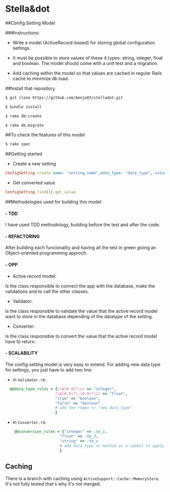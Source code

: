 Stella&dot
=====

##Config Setting Model

###Instructions:

* Write a model (ActiveRecord-based) for storing global configuration settings.

* It must be possible to store values of these 4 types: string, integer, float and boolean. The model should come with a unit test and a migration.

* Add caching within the model so that values are cached in regular Rails cache to minimize db load.

##Install that repository

```bash
$ git clone https://github.com/benja83/stelladot.git

$ bundle install

$ rake db:create

$ rake db:migrate
```

##To check the features of this model

```bash
$ rake spec
```

##Getting started

* Create a new setting

```ruby
ConfigSetting.create name: "setting_name",data_type: "data_type", value: "value"
```

* Get converted value

```ruby
ConfigSetting.find(1).get_value
```

##Methodologies used for building this model

#### - TDD

I have used TDD methodology, building before the test and after the code.

#### - REFACTORING

After building each funcionality and having all the test in green giving an Object-oriented programming approch.

#### - OPP

* Active record model:

Is the class responsible to connect the app with the database, make the validations and to call the other classes.

* Validator:


Is the class responsible to validate the value that the active record model want to store in the database depending of the datatype of the setting.

* Converter:

Is the class responsible to convert the value that the active record model have to return.

#### - SCALABILITY

The config setting model is very easy to extend. For adding new data type for settings, you just have to add two line:

* in `Validator.rb`:

```ruby
  @@data_type_rules = {/\A[0-9]*\z/ => "integer",
                      /\A[0-9]*\.[0-9]*\z/ => "float",
                      "true" => "boolean",
                      "false" => "boolean"
                      # add the regex => "new data_type"
                      }
```
* in `Converter.rb`:

```ruby
    @@conversion_rules = {"integer" => :to_i,
                        "float" => :to_f,
                        "string" => :to_s
                        # add data_type => method as a symbol to apply on the string store in data base
                        }
```

## Caching

There is a branch with caching using `ActiveSupport::Cache::MemoryStore`. It's not fully tested that's why it's not merged.